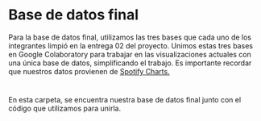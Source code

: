 # Base de datos final

Para la base de datos final, utilizamos las tres bases que cada uno de los integrantes limpió en la entrega 02 del proyecto. Unimos estas tres bases en Google Colaboratory para trabajar en las visualizaciones actuales con una única base de datos, simplificando el trabajo.
Es importante recordar que nuestros datos provienen de [Spotify Charts.](https://charts.spotify.com/charts/view/regional-global-weekly/2020-02-06) 

#

En esta carpeta, se encuentra nuestra base de datos final junto con el código que utilizamos para unirla.
